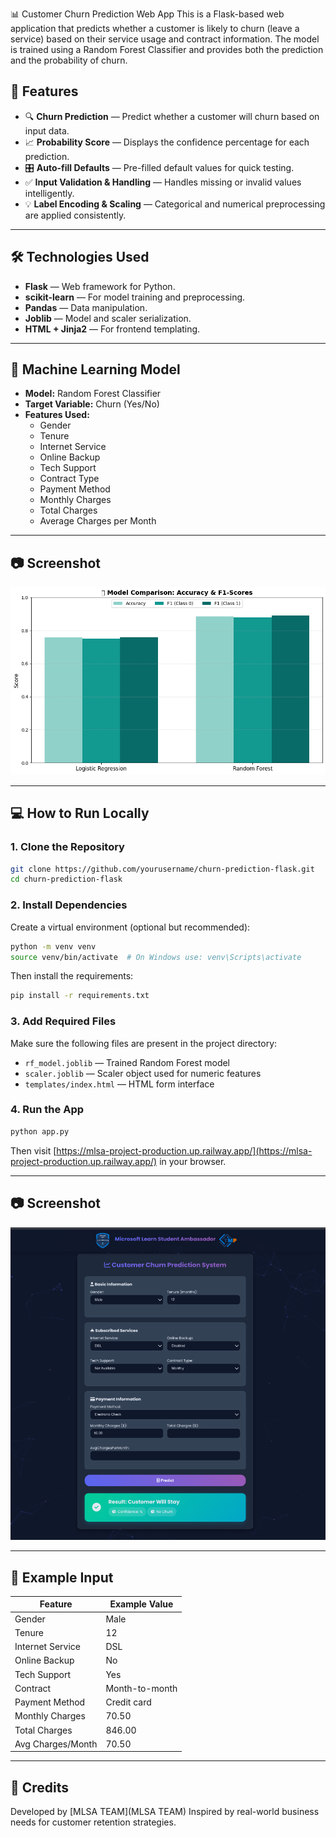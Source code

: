 
📊 Customer Churn Prediction Web App
This is a Flask-based web application that predicts whether a customer is likely to churn (leave a service) based on their service usage and contract information. The model is trained using a Random Forest Classifier and provides both the prediction and the probability of churn.


## 🚀 Features

- 🔍 **Churn Prediction** — Predict whether a customer will churn based on input data.
- 📈 **Probability Score** — Displays the confidence percentage for each prediction.
- 🎛️ **Auto-fill Defaults** — Pre-filled default values for quick testing.
- ✅ **Input Validation & Handling** — Handles missing or invalid values intelligently.
- 💡 **Label Encoding & Scaling** — Categorical and numerical preprocessing are applied consistently.

---

## 🛠️ Technologies Used

- **Flask** — Web framework for Python.
- **scikit-learn** — For model training and preprocessing.
- **Pandas** — Data manipulation.
- **Joblib** — Model and scaler serialization.
- **HTML + Jinja2** — For frontend templating.

---

## 🧠 Machine Learning Model

- **Model:** Random Forest Classifier
- **Target Variable:** Churn (Yes/No)
- **Features Used:**
  - Gender
  - Tenure
  - Internet Service
  - Online Backup
  - Tech Support
  - Contract Type
  - Payment Method
  - Monthly Charges
  - Total Charges
  - Average Charges per Month

---

## 📷 Screenshot

![App Screenshot](images/output.png)

---

## 💻 How to Run Locally

### 1. Clone the Repository

```bash
git clone https://github.com/yourusername/churn-prediction-flask.git
cd churn-prediction-flask
```
### 2. Install Dependencies

Create a virtual environment (optional but recommended):

```bash
python -m venv venv
source venv/bin/activate  # On Windows use: venv\Scripts\activate
```

Then install the requirements:

```bash
pip install -r requirements.txt
```

### 3. Add Required Files

Make sure the following files are present in the project directory:

* `rf_model.joblib` — Trained Random Forest model
* `scaler.joblib` — Scaler object used for numeric features
* `templates/index.html` — HTML form interface

### 4. Run the App

```bash
python app.py
```

Then visit [https://mlsa-project-production.up.railway.app/](https://mlsa-project-production.up.railway.app/) in your browser.

---

## 📷 Screenshot

![App Screenshot](images/screenshot.png)

---

## 📝 Example Input

| Feature           | Example Value  |
| ----------------- | -------------- |
| Gender            | Male           |
| Tenure            | 12             |
| Internet Service  | DSL            |
| Online Backup     | No             |
| Tech Support      | Yes            |
| Contract          | Month-to-month |
| Payment Method    | Credit card    |
| Monthly Charges   | 70.50          |
| Total Charges     | 846.00         |
| Avg Charges/Month | 70.50          |

---

## 🙌 Credits

Developed by [MLSA TEAM](MLSA TEAM)
Inspired by real-world business needs for customer retention strategies.


